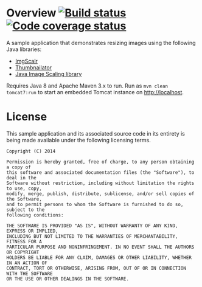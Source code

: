 # Overview [![Build status](https://drone.io/github.com/manish-in-java/java-image-resize/status.png)](https://drone.io/github.com/manish-in-java/java-image-resize/latest) [![Code coverage status](https://coveralls.io/repos/manish-in-java/java-image-resize/badge.svg)](https://coveralls.io/r/manish-in-java/java-image-resize)
A sample application that demonstrates resizing images using the following Java
libraries:

* [ImgScalr](http://www.thebuzzmedia.com/software/imgscalr-java-image-scaling-library)
* [Thumbnailator](https://code.google.com/p/thumbnailator)
* [Java Image Scaling library](https://code.google.com/p/java-image-scaling)

Requires Java 8 and Apache Maven 3.x to run.  Run as `mvn clean tomcat7:run` to start
an embedded Tomcat instance on [http://localhost](http://localhost).

# License
This sample application and its associated source code in its entirety is being made
available under the following licensing terms.

    Copyright (C) 2014

    Permission is hereby granted, free of charge, to any person obtaining a copy of
    this software and associated documentation files (the "Software"), to deal in the
    Software without restriction, including without limitation the rights to use, copy,
    modify, merge, publish, distribute, sublicense, and/or sell copies of the Software,
    and to permit persons to whom the Software is furnished to do so, subject to the
    following conditions:

    THE SOFTWARE IS PROVIDED "AS IS", WITHOUT WARRANTY OF ANY KIND, EXPRESS OR IMPLIED,
    INCLUDING BUT NOT LIMITED TO THE WARRANTIES OF MERCHANTABILITY, FITNESS FOR A
    PARTICULAR PURPOSE AND NONINFRINGEMENT. IN NO EVENT SHALL THE AUTHORS OR COPYRIGHT
    HOLDERS BE LIABLE FOR ANY CLAIM, DAMAGES OR OTHER LIABILITY, WHETHER IN AN ACTION OF
    CONTRACT, TORT OR OTHERWISE, ARISING FROM, OUT OF OR IN CONNECTION WITH THE SOFTWARE
    OR THE USE OR OTHER DEALINGS IN THE SOFTWARE.
